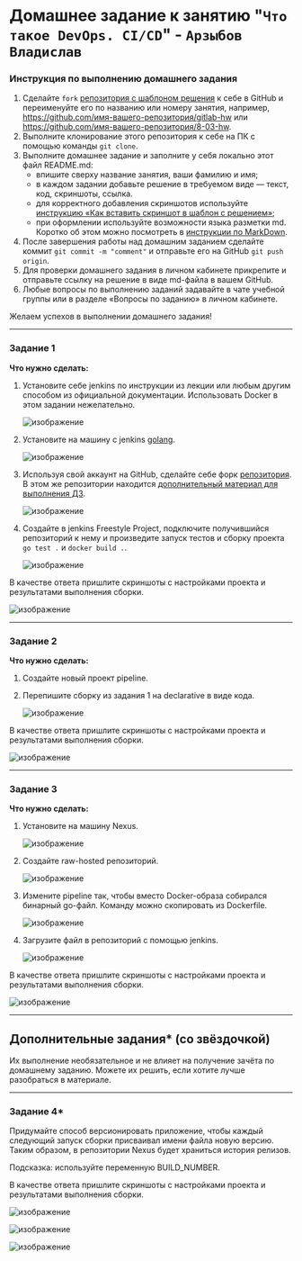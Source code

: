 # Домашнее задание к занятию "`Что такое DevOps. СI/СD`" - `Арзыбов Владислав`

### Инструкция по выполнению домашнего задания

   1. Сделайте `fork` [репозитория c шаблоном решения](https://github.com/netology-code/sys-pattern-homework) к себе в GitHub и переименуйте его по названию или номеру занятия, например, https://github.com/имя-вашего-репозитория/gitlab-hw или https://github.com/имя-вашего-репозитория/8-03-hw.
   2. Выполните клонирование этого репозитория к себе на ПК с помощью команды `git clone`.
   3. Выполните домашнее задание и заполните у себя локально этот файл README.md:
      - впишите сверху название занятия, ваши фамилию и имя;
      - в каждом задании добавьте решение в требуемом виде — текст, код, скриншоты, ссылка.
      - для корректного добавления скриншотов используйте [инструкцию «Как вставить скриншот в шаблон с решением»](https://github.com/netology-code/sys-pattern-homework/blob/main/screen-instruction.md);
      - при оформлении используйте возможности языка разметки md. Коротко об этом можно посмотреть в [инструкции  по MarkDown](https://github.com/netology-code/sys-pattern-homework/blob/main/md-instruction.md).
   4. После завершения работы над домашним заданием сделайте коммит `git commit -m "comment"` и отправьте его на GitHub `git push origin`.
   5. Для проверки домашнего задания в личном кабинете прикрепите и отправьте ссылку на решение в виде md-файла в вашем GitHub.
   6. Любые вопросы по выполнению заданий задавайте в чате учебной группы или в разделе «Вопросы по заданию» в личном кабинете.
   
Желаем успехов в выполнении домашнего задания!

---

### Задание 1

**Что нужно сделать:**

1. Установите себе jenkins по инструкции из лекции или любым другим способом из официальной документации. Использовать Docker в этом задании нежелательно.

   ![изображение](https://github.com/user-attachments/assets/32a2d22e-46e6-4cd8-bbf1-e7a497582bc7)

3. Установите на машину с jenkins [golang](https://golang.org/doc/install).

   ![изображение](https://github.com/user-attachments/assets/4d9ead7b-7776-4ce2-82c4-ee19a824a746)

5. Используя свой аккаунт на GitHub, сделайте себе форк [репозитория](https://github.com/netology-code/sdvps-materials.git). В этом же репозитории находится [дополнительный материал для выполнения ДЗ](https://github.com/netology-code/sdvps-materials/blob/main/CICD/8.2-hw.md).

   ![изображение](https://github.com/user-attachments/assets/ccd1d60a-c368-49b8-bc64-da732638471d)

3. Создайте в jenkins Freestyle Project, подключите получившийся репозиторий к нему и произведите запуск тестов и сборку проекта ```go test .``` и  ```docker build .```.

   ![изображение](https://github.com/user-attachments/assets/f4ccb539-5c39-4613-b70a-566066cf79bf)

В качестве ответа пришлите скриншоты с настройками проекта и результатами выполнения сборки.

   ![изображение](https://github.com/user-attachments/assets/9b5e0991-d264-4876-99b0-f6c0373ecd7d)




---

### Задание 2

**Что нужно сделать:**

1. Создайте новый проект pipeline.

   
3. Перепишите сборку из задания 1 на declarative в виде кода.

   ![изображение](https://github.com/user-attachments/assets/402ccf4c-1922-47ed-a73e-66b4acf35761)

В качестве ответа пришлите скриншоты с настройками проекта и результатами выполнения сборки.

   ![изображение](https://github.com/user-attachments/assets/3a0cc5f1-03aa-4b7c-8ea1-8273cedc0b62)



---

### Задание 3

**Что нужно сделать:**

1. Установите на машину Nexus.

   ![изображение](https://github.com/user-attachments/assets/897665cc-8e66-4d34-b5b9-f8fcc23db9c6)

1. Создайте raw-hosted репозиторий.

   ![изображение](https://github.com/user-attachments/assets/112fe690-0328-420f-805b-729413e9cfd2)


1. Измените pipeline так, чтобы вместо Docker-образа собирался бинарный go-файл. Команду можно скопировать из Dockerfile.

   ![изображение](https://github.com/user-attachments/assets/8ba14630-5a0c-4403-8cb0-09f5a8b852bc)

1. Загрузите файл в репозиторий с помощью jenkins.

   ![изображение](https://github.com/user-attachments/assets/91a94e1c-d50a-4269-ac9b-f8f3e2bc11f9)


В качестве ответа пришлите скриншоты с настройками проекта и результатами выполнения сборки.

   ![изображение](https://github.com/user-attachments/assets/f91c85ff-d852-4e61-a323-81e6b68e3ce0)


---
## Дополнительные задания* (со звёздочкой)

Их выполнение необязательное и не влияет на получение зачёта по домашнему заданию. Можете их решить, если хотите лучше разобраться в материале.

---

### Задание 4*

Придумайте способ версионировать приложение, чтобы каждый следующий запуск сборки присваивал имени файла новую версию. Таким образом, в репозитории Nexus будет храниться история релизов.

Подсказка: используйте переменную BUILD_NUMBER.

В качестве ответа пришлите скриншоты с настройками проекта и результатами выполнения сборки.

![изображение](https://github.com/user-attachments/assets/a2884615-4fe0-41a7-a1b1-a098d46de0b5)


![изображение](https://github.com/user-attachments/assets/3d46afcc-a9bb-4b04-b5f3-78b863d2475c)


![изображение](https://github.com/user-attachments/assets/3084b892-b978-4970-a28e-2a3ea1f0e86d)

